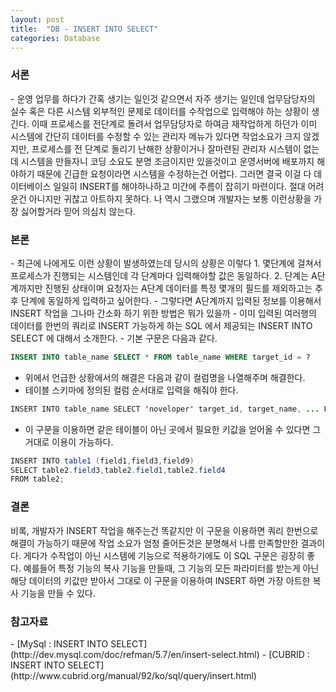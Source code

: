 ```yaml
---
layout: post
title:  "DB - INSERT INTO SELECT"
categories: Database
---
```


<h3>서론</h3>
- 운영 업무를 하다가 간혹 생기는 일인것 같으면서 자주 생기는 일인데 업무담당자의 실수 혹은 다른 시스템 외부적인 문제로 데이터를 수작업으로 입력해야 하는 상황이 생긴다. 이때 프로세스를 전단계로 돌려서 업무담당자로 하여금 재작업하게 하던가 이미 시스템에 간단히 데이터를 수정할 수 있는 관리자 메뉴가 있다면 작업소요가 크지 않겠지만, 프로세스를 전 단계로 돌리기 난해한 상황이거나 잘마련된 관리자 시스템이 없는데 시스템을 만들자니 코딩 소요도 분명 조금이지만 있을것이고 운영서버에 배포까지 해야하기 때문에 긴급한 요청이라면 시스템을 수정하는건 어렵다. 그러면 결국 이걸 다 데이터베이스 일일히 INSERT를 해야하나하고 미간에 주름이 잡히기 마련이다. 절대 어려운건 아니지만 귀찮고 아트하지 못하다. 나 역시 그랬으며 개발자는 보통 이런상황을 가장 싫어할거라 믿어 의심치 않는다.

<h3>본론</h3>
- 최근에 나에게도 이런 상황이 발생하였는데 당시의 상황은 이렇다
    1. 몇단계에 걸쳐서 프로세스가 진행되는 시스템인데 각 단계마다 입력해야할 값은 동일하다.
    2. 단계는 A단계까지만 진행된 상태이며 요청자는 A단계 데이터를 특정 몇개의 필드를 제외하고는 추후 단계에 동일하게 입력하고 싶어한다. 
- 그렇다면 A단계까지 입력된 정보를 이용해서 INSERT 작업을 그나마 간소화 하기 위한 방법은 뭐가 있을까
- 이미 입력된 여러행의 데이터를 한번의 쿼리로 INSERT 가능하게 하는 SQL 에서 제공되는 INSERT INTO SELECT 에 대해서 소개한다.
- 기본 구문은 다음과 같다.

```sql
INSERT INTO table_name SELECT * FROM table_name WHERE target_id = ?
```

- 위에서 언급한 상황에서의 해결은 다음과 같이 컬럼명을 나열해주며 해결한다.
- 테이블 스키마에 정의된 컬럼 순서대로 입력을 해줘야 한다.

```java
INSERT INTO table_name SELECT 'noveloper' target_id, target_name, ... FROM table_name WHERE step = 'A' 
```

- 이 구문을 이용하면 같은 테이블이 아닌 곳에서 필요한 키값을 얻어올 수 있다면 그거대로 이용이 가능하다.

```java
INSERT INTO table1 (field1,field3,field9)
SELECT table2.field3,table2.field1,table2.field4
FROM table2;
```

<h3>결론</h3>
비록, 개발자가 INSERT 작업을 해주는건 똑같지만 이 구문을 이용하면 쿼리 한번으로 해결이 가능하기 때문에 작업 소요가 엄청 줄어든것은 분명해서 나름 만족할만한 결과이다. 게다가 수작업이 아닌 시스템에 기능으로 적용하기에도 이 SQL 구문은 굉장히 좋다. 예를들어 특정 기능의 복사 기능을 만들때, 그 기능의 모든 파라미터를 받는게 아닌 해당 데이터의 키값만 받아서 그대로 이 구문을 이용하여 INSERT 하면 가장 아트한 복사 기능을 만들 수 있다. 


<h3>참고자료</h3>
- [MySql : INSERT INTO SELECT](http://dev.mysql.com/doc/refman/5.7/en/insert-select.html)
- [CUBRID : INSERT INTO SELECT](http://www.cubrid.org/manual/92/ko/sql/query/insert.html)
